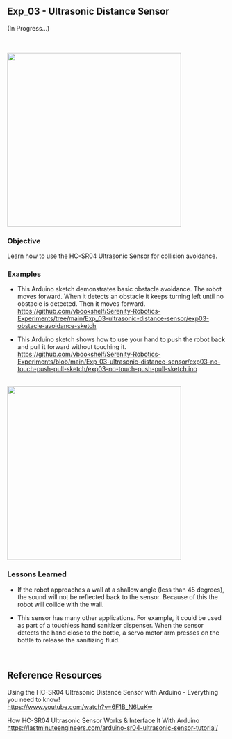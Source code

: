 ## Exp_03 - Ultrasonic Distance Sensor

(In Progress...)

<br>

<br>
<img src="https://github.com/vbookshelf/Serenity-Robotics-Experiments/blob/main/images/distance-sensor-pic.jpg" width="400"></img>
<br>

### Objective

Learn how to use the HC-SR04 Ultrasonic Sensor for collision avoidance.

### Examples

- This Arduino sketch demonstrates basic obstacle avoidance. The robot moves forward. When it detects an obstacle it keeps turning left until no obstacle is detected. Then it moves forward.<br>
https://github.com/vbookshelf/Serenity-Robotics-Experiments/tree/main/Exp_03-ultrasonic-distance-sensor/exp03-obstacle-avoidance-sketch

- This Arduino sketch shows how to use your hand to push the robot back and pull it forward without touching it.<br>
https://github.com/vbookshelf/Serenity-Robotics-Experiments/blob/main/Exp_03-ultrasonic-distance-sensor/exp03-no-touch-push-pull-sketch/exp03-no-touch-push-pull-sketch.ino

<br>
<img src="https://github.com/vbookshelf/Serenity-Robotics-Experiments/blob/main/images/exp03.gif" width="400"></img>
<br>



### Lessons Learned
- If the robot approaches a wall at a shallow angle (less than 45 degrees), the sound will not be reflected back to the sensor. Because of this the robot will collide with the wall.

- This sensor has many other applications. For example, it could be used as part of a touchless hand sanitizer dispenser. When the sensor detects the hand close to the bottle, a servo motor arm presses on the bottle to release the sanitizing fluid. 



<br>

## Reference Resources

Using the HC-SR04 Ultrasonic Distance Sensor with Arduino - Everything you need to know!<br>
https://www.youtube.com/watch?v=6F1B_N6LuKw<br>

How HC-SR04 Ultrasonic Sensor Works & Interface It With Arduino<br>
https://lastminuteengineers.com/arduino-sr04-ultrasonic-sensor-tutorial/


<br>
